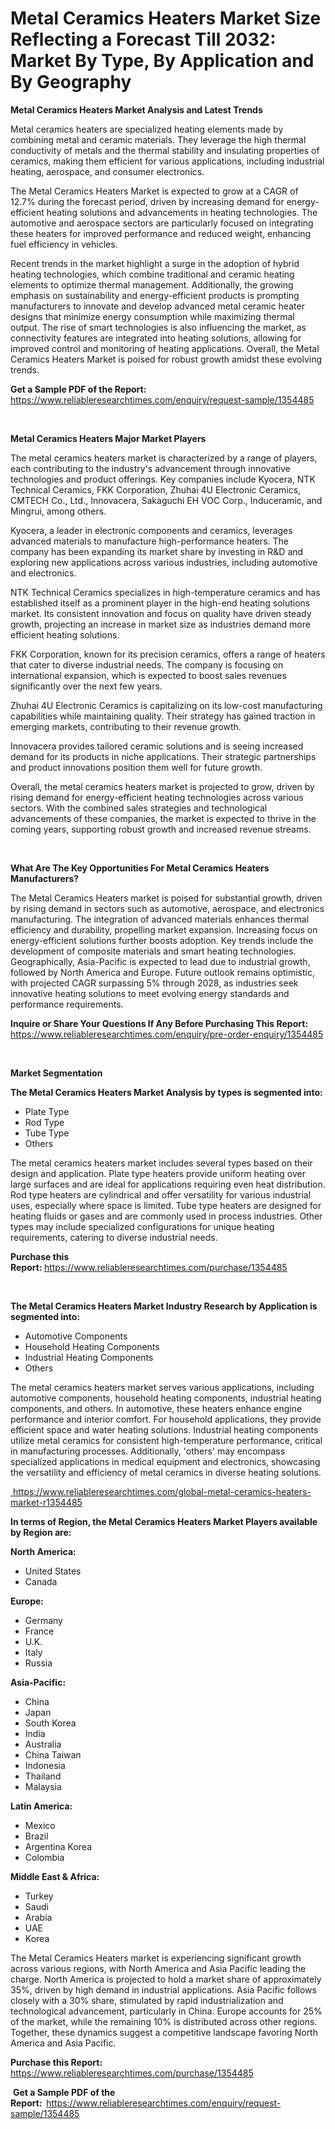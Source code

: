 <p><h1>Metal Ceramics Heaters Market Size Reflecting a Forecast Till 2032: Market By Type, By Application and By Geography</h1></p><p><strong>Metal Ceramics Heaters Market Analysis and Latest Trends</strong></p>
<p><p>Metal ceramics heaters are specialized heating elements made by combining metal and ceramic materials. They leverage the high thermal conductivity of metals and the thermal stability and insulating properties of ceramics, making them efficient for various applications, including industrial heating, aerospace, and consumer electronics. </p><p>The Metal Ceramics Heaters Market is expected to grow at a CAGR of 12.7% during the forecast period, driven by increasing demand for energy-efficient heating solutions and advancements in heating technologies. The automotive and aerospace sectors are particularly focused on integrating these heaters for improved performance and reduced weight, enhancing fuel efficiency in vehicles.</p><p>Recent trends in the market highlight a surge in the adoption of hybrid heating technologies, which combine traditional and ceramic heating elements to optimize thermal management. Additionally, the growing emphasis on sustainability and energy-efficient products is prompting manufacturers to innovate and develop advanced metal ceramic heater designs that minimize energy consumption while maximizing thermal output. The rise of smart technologies is also influencing the market, as connectivity features are integrated into heating solutions, allowing for improved control and monitoring of heating applications. Overall, the Metal Ceramics Heaters Market is poised for robust growth amidst these evolving trends.</p></p>
<p><strong>Get a Sample PDF of the Report:&nbsp;</strong> <a href="https://www.reliableresearchtimes.com/enquiry/request-sample/1354485?utm_campaign=2263&utm_medium=2&utm_source=Github&utm_content=ia&utm_term=12042025&utm_id=metal-ceramics-heaters">https://www.reliableresearchtimes.com/enquiry/request-sample/1354485</a></p>
<p>&nbsp;</p>
<p><strong>Metal Ceramics Heaters Major Market Players</strong></p>
<p><p>The metal ceramics heaters market is characterized by a range of players, each contributing to the industry's advancement through innovative technologies and product offerings. Key companies include Kyocera, NTK Technical Ceramics, FKK Corporation, Zhuhai 4U Electronic Ceramics, CMTECH Co., Ltd., Innovacera, Sakaguchi EH VOC Corp., Induceramic, and Mingrui, among others.</p><p>Kyocera, a leader in electronic components and ceramics, leverages advanced materials to manufacture high-performance heaters. The company has been expanding its market share by investing in R&D and exploring new applications across various industries, including automotive and electronics.</p><p>NTK Technical Ceramics specializes in high-temperature ceramics and has established itself as a prominent player in the high-end heating solutions market. Its consistent innovation and focus on quality have driven steady growth, projecting an increase in market size as industries demand more efficient heating solutions.</p><p>FKK Corporation, known for its precision ceramics, offers a range of heaters that cater to diverse industrial needs. The company is focusing on international expansion, which is expected to boost sales revenues significantly over the next few years.</p><p>Zhuhai 4U Electronic Ceramics is capitalizing on its low-cost manufacturing capabilities while maintaining quality. Their strategy has gained traction in emerging markets, contributing to their revenue growth.</p><p>Innovacera provides tailored ceramic solutions and is seeing increased demand for its products in niche applications. Their strategic partnerships and product innovations position them well for future growth.</p><p>Overall, the metal ceramics heaters market is projected to grow, driven by rising demand for energy-efficient heating technologies across various sectors. With the combined sales strategies and technological advancements of these companies, the market is expected to thrive in the coming years, supporting robust growth and increased revenue streams.</p></p>
<p>&nbsp;</p>
<p><strong>What Are The Key Opportunities For Metal Ceramics Heaters Manufacturers?</strong></p>
<p><p>The Metal Ceramics Heaters market is poised for substantial growth, driven by rising demand in sectors such as automotive, aerospace, and electronics manufacturing. The integration of advanced materials enhances thermal efficiency and durability, propelling market expansion. Increasing focus on energy-efficient solutions further boosts adoption. Key trends include the development of composite materials and smart heating technologies. Geographically, Asia-Pacific is expected to lead due to industrial growth, followed by North America and Europe. Future outlook remains optimistic, with projected CAGR surpassing 5% through 2028, as industries seek innovative heating solutions to meet evolving energy standards and performance requirements.</p></p>
<p><strong>Inquire or Share Your Questions If Any Before Purchasing This Report:</strong> <a href="https://www.reliableresearchtimes.com/enquiry/pre-order-enquiry/1354485?utm_campaign=2263&utm_medium=2&utm_source=Github&utm_content=ia&utm_term=12042025&utm_id=metal-ceramics-heaters">https://www.reliableresearchtimes.com/enquiry/pre-order-enquiry/1354485</a></p>
<p>&nbsp;</p>
<p><strong>Market Segmentation</strong></p>
<p><strong>The Metal Ceramics Heaters Market Analysis by types is segmented into:</strong></p>
<p><ul><li>Plate Type</li><li>Rod Type</li><li>Tube Type</li><li>Others</li></ul></p>
<p><p>The metal ceramics heaters market includes several types based on their design and application. Plate type heaters provide uniform heating over large surfaces and are ideal for applications requiring even heat distribution. Rod type heaters are cylindrical and offer versatility for various industrial uses, especially where space is limited. Tube type heaters are designed for heating fluids or gases and are commonly used in process industries. Other types may include specialized configurations for unique heating requirements, catering to diverse industrial needs.</p></p>
<p><strong>Purchase this Report:&nbsp;</strong><a href="https://www.reliableresearchtimes.com/purchase/1354485?utm_campaign=2263&utm_medium=2&utm_source=Github&utm_content=ia&utm_term=12042025&utm_id=metal-ceramics-heaters">https://www.reliableresearchtimes.com/purchase/1354485</a></p>
<p>&nbsp;</p>
<p><strong>The Metal Ceramics Heaters Market Industry Research by Application is segmented into:</strong></p>
<p><ul><li>Automotive Components</li><li>Household Heating Components</li><li>Industrial Heating Components</li><li>Others</li></ul></p>
<p><p>The metal ceramics heaters market serves various applications, including automotive components, household heating components, industrial heating components, and others. In automotive, these heaters enhance engine performance and interior comfort. For household applications, they provide efficient space and water heating solutions. Industrial heating components utilize metal ceramics for consistent high-temperature performance, critical in manufacturing processes. Additionally, 'others' may encompass specialized applications in medical equipment and electronics, showcasing the versatility and efficiency of metal ceramics in diverse heating solutions.</p></p>
<p><a href="https://www.reliableresearchtimes.com/global-metal-ceramics-heaters-market-r1354485?utm_campaign=2263&utm_medium=2&utm_source=Github&utm_content=ia&utm_term=12042025&utm_id=metal-ceramics-heaters">&nbsp;https://www.reliableresearchtimes.com/global-metal-ceramics-heaters-market-r1354485</a></p>
<p><strong>In terms of Region, the Metal Ceramics Heaters Market Players available by Region are:</strong></p>
<p>
    <p> <strong> North America: </strong>
        <ul>
            <li>United States</li>
            <li>Canada</li>
        </ul>
        </p> 
    <p> <strong> Europe: </strong>
        <ul>
            <li>Germany</li>
            <li>France</li>
            <li>U.K.</li>
            <li>Italy</li>
            <li>Russia</li>
        </ul>
        </p> 
    <p> <strong> Asia-Pacific: </strong>
        <ul>
            <li>China</li>
            <li>Japan</li>
            <li>South Korea</li>
            <li>India</li>
            <li>Australia</li>
            <li>China Taiwan</li>
            <li>Indonesia</li>
            <li>Thailand</li>
            <li>Malaysia</li>
        </ul>
        </p> 
    <p> <strong> Latin America: </strong>
        <ul>
            <li>Mexico</li>
            <li>Brazil</li>
            <li>Argentina Korea</li>
            <li>Colombia</li>
        </ul>
        </p> 
    <p> <strong> Middle East & Africa: </strong>
        <ul>
            <li>Turkey</li>
            <li>Saudi</li>
            <li>Arabia</li>
            <li>UAE</li>
            <li>Korea</li>
        </ul>
    </p>
    </p>
<p><p>The Metal Ceramics Heaters market is experiencing significant growth across various regions, with North America and Asia Pacific leading the charge. North America is projected to hold a market share of approximately 35%, driven by high demand in industrial applications. Asia Pacific follows closely with a 30% share, stimulated by rapid industrialization and technological advancement, particularly in China. Europe accounts for 25% of the market, while the remaining 10% is distributed across other regions. Together, these dynamics suggest a competitive landscape favoring North America and Asia Pacific.</p></p>
<p><strong>Purchase this Report: </strong><a href="https://www.reliableresearchtimes.com/purchase/1354485?utm_campaign=2263&utm_medium=2&utm_source=Github&utm_content=ia&utm_term=12042025&utm_id=metal-ceramics-heaters">https://www.reliableresearchtimes.com/purchase/1354485</a></p>
<p>&nbsp;<strong>Get a Sample PDF of the Report:&nbsp;&nbsp;</strong><a href="https://www.reliableresearchtimes.com/enquiry/request-sample/1354485?utm_campaign=2263&utm_medium=2&utm_source=Github&utm_content=ia&utm_term=12042025&utm_id=metal-ceramics-heaters">https://www.reliableresearchtimes.com/enquiry/request-sample/1354485</a></p>
<p><strong></strong></p>
<p><p></p><p></p><p></p></p>